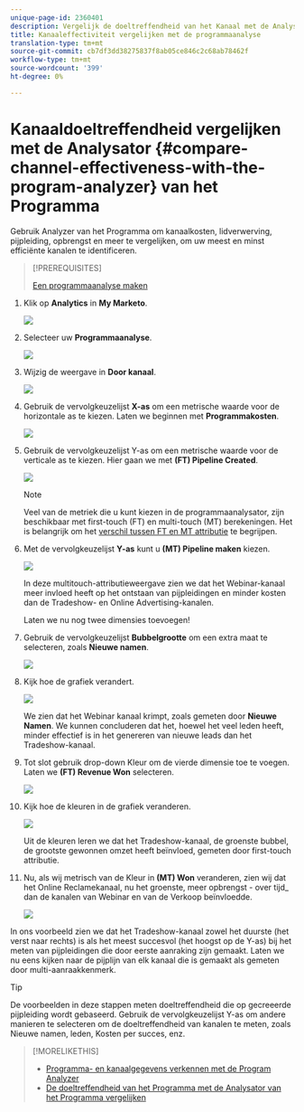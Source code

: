 ```yaml
---
unique-page-id: 2360401
description: Vergelijk de doeltreffendheid van het Kanaal met de Analysator van het Programma - Marketo Docs - de Documentatie van het Product
title: Kanaaleffectiviteit vergelijken met de programmaanalyse
translation-type: tm+mt
source-git-commit: cb7df3dd38275837f8ab05ce846c2c68ab78462f
workflow-type: tm+mt
source-wordcount: '399'
ht-degree: 0%

---
```



# Kanaaldoeltreffendheid vergelijken met de Analysator {#compare-channel-effectiveness-with-the-program-analyzer} van het Programma

Gebruik Analyzer van het Programma om kanaalkosten, lidverwerving, pijpleiding, opbrengst en meer te vergelijken, om uw meest en minst efficiënte kanalen te identificeren.

>[!PREREQUISITES]
>
>[Een programmaanalyse maken](/help/marketo/product-docs/reporting/revenue-cycle-analytics/program-analytics/create-a-program-analyzer.md)

1. Klik op **Analytics** in **My Marketo**.

   ![](assets/image2014-9-17-18-3a36-3a13.png)

1. Selecteer uw **Programmaanalyse**.

   ![](assets/image2014-9-17-18-3a36-3a40.png)

1. Wijzig de weergave in **Door kanaal**.

   ![](assets/image2014-9-17-18-3a36-3a59.png)

1. Gebruik de vervolgkeuzelijst **X-as** om een metrische waarde voor de horizontale as te kiezen. Laten we beginnen met **Programmakosten**.

   ![](assets/image2014-9-17-18-3a37-3a7.png)

1. Gebruik de vervolgkeuzelijst Y-as om een metrische waarde voor de verticale as te kiezen. Hier gaan we met **(FT) Pipeline Created**.

   ![](assets/image2014-9-17-18-3a37-3a50.png)

   >[!NOTE]
   >
   >Veel van de metriek die u kunt kiezen in de programmaanalysator, zijn beschikbaar met first-touch (FT) en multi-touch (MT) berekeningen. Het is belangrijk om het [verschil tussen FT en MT attributie](/help/marketo/product-docs/reporting/revenue-cycle-analytics/revenue-tools/attribution/understanding-attribution.md) te begrijpen.

1. Met de vervolgkeuzelijst **Y-as** kunt u **(MT) Pipeline maken** kiezen.

   ![](assets/image2014-9-17-18-3a39-3a5.png)

   In deze multitouch-attributieweergave zien we dat het Webinar-kanaal meer invloed heeft op het ontstaan van pijpleidingen en minder kosten dan de Tradeshow- en Online Advertising-kanalen.

   Laten we nu nog twee dimensies toevoegen!

1. Gebruik de vervolgkeuzelijst **Bubbelgrootte** om een extra maat te selecteren, zoals **Nieuwe namen**.

   ![](assets/image2014-9-17-18-3a39-3a36.png)

1. Kijk hoe de grafiek verandert.

   ![](assets/image2014-9-17-18-3a39-3a55.png)

   We zien dat het Webinar kanaal krimpt, zoals gemeten door **Nieuwe Namen**. We kunnen concluderen dat het, hoewel het veel leden heeft, minder effectief is in het genereren van nieuwe leads dan het Tradeshow-kanaal.

1. Tot slot gebruik drop-down Kleur om de vierde dimensie toe te voegen. Laten we **(FT) Revenue Won** selecteren.

   ![](assets/image2014-9-17-18-3a41-3a7.png)

1. Kijk hoe de kleuren in de grafiek veranderen.

   ![](assets/image2014-9-17-18-3a41-3a19.png)

   Uit de kleuren leren we dat het Tradeshow-kanaal, de groenste bubbel, de grootste gewonnen omzet heeft beïnvloed, gemeten door first-touch attributie.

1. Nu, als wij metrisch van de Kleur in **(MT) Won** veranderen, zien wij dat het Online Reclamekanaal, nu het groenste, meer opbrengst - over tijd_ dan de kanalen van Webinar en van de Verkoop beïnvloedde.

   ![](assets/image2014-9-17-18-3a41-3a40.png)

In ons voorbeeld zien we dat het Tradeshow-kanaal zowel het duurste (het verst naar rechts) is als het meest succesvol (het hoogst op de Y-as) bij het meten van pijpleidingen die door eerste aanraking zijn gemaakt. Laten we nu eens kijken naar de pijplijn van elk kanaal die is gemaakt als gemeten door multi-aanraakkenmerk.

>[!TIP]
>
>De voorbeelden in deze stappen meten doeltreffendheid die op gecreeerde pijpleiding wordt gebaseerd. Gebruik de vervolgkeuzelijst Y-as om andere manieren te selecteren om de doeltreffendheid van kanalen te meten, zoals Nieuwe namen, leden, Kosten per succes, enz.

>[!MORELIKETHIS]
>
>* [Programma- en kanaalgegevens verkennen met de Program Analyzer](/help/marketo/product-docs/reporting/revenue-cycle-analytics/program-analytics/explore-program-and-channel-details-with-the-program-analyzer.md)
>* [De doeltreffendheid van het Programma met de Analysator van het Programma vergelijken](/help/marketo/product-docs/reporting/revenue-cycle-analytics/program-analytics/compare-program-effectiveness-with-the-program-analyzer.md)

